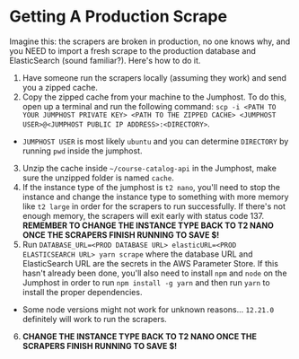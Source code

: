 # Getting A Production Scrape

Imagine this: the scrapers are broken in production, no one knows why, and you NEED to import a fresh scrape to the production database and ElasticSearch (sound familiar?). Here's how to do it.

1. Have someone run the scrapers locally (assuming they work) and send you a zipped cache.
2. Copy the zipped cache from your machine to the Jumphost. To do this, open up a terminal and run the following command: `scp -i <PATH TO YOUR JUMPHOST PRIVATE KEY> <PATH TO THE ZIPPED CACHE> <JUMPHOST USER>@<JUMPHOST PUBLIC IP ADDRESS>:<DIRECTORY>`.

- `JUMPHOST USER` is most likely `ubuntu` and you can determine `DIRECTORY` by running `pwd` inside the jumphost.

3. Unzip the cache inside `~/course-catalog-api` in the Jumphost, make sure the unzipped folder is named `cache`.
4. If the instance type of the jumphost is `t2 nano`, you'll need to stop the instance and change the instance type to something with more memory like `t2 large` in order for the scrapers to run successfully. If there's not enough memory, the scrapers will exit early with status code 137. **REMEMBER TO CHANGE THE INSTANCE TYPE BACK TO T2 NANO ONCE THE SCRAPERS FINISH RUNNING TO SAVE $!**
5. Run `DATABASE_URL=<PROD DATABASE URL> elasticURL=<PROD ELASTICSEARCH URL> yarn scrape` where the database URL and ElasticSearch URL are the secrets in the AWS Parameter Store. If this hasn't already been done, you'll also need to install `npm` and `node` on the Jumphost in order to run `npm install -g yarn` and then run `yarn` to install the proper dependencies.

- Some node versions might not work for unknown reasons... `12.21.0` definitely will work to run the scrapers.

6. **CHANGE THE INSTANCE TYPE BACK TO T2 NANO ONCE THE SCRAPERS FINISH RUNNING TO SAVE $!**
